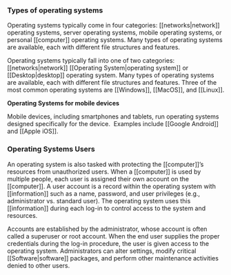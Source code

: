 ### Types of operating systems

Operating systems typically come in four categories: [[networks|network]] operating systems, server operating systems, mobile operating systems, or personal [[computer]] operating systems. Many types of operating systems are available, each with different file structures and features.

Operating systems typically fall into one of two categories: [[networks|network]] [[Operating System|operating system]] or [[Desktop|desktop]] operating system. Many types of operating systems are available, each with different file structures and features. Three of the most common operating systems are [[Windows]], [[MacOS]], and [[Linux]].

**Operating Systems for mobile devices**

Mobile devices, including smartphones and tablets, run operating systems designed specifically for the device.  Examples include [[Google Android]] and [[Apple iOS]].

### Operating Systems Users

An operating system is also tasked with protecting the [[computer]]’s resources from unauthorized users. When a [[computer]] is used by multiple people, each user is assigned their own account on the [[computer]]. A user account is a record within the operating system with [[information]] such as a name, password, and user privileges (e.g., administrator vs. standard user). The operating system uses this [[information]] during each log-in to control access to the system and resources.

Accounts are established by the administrator, whose account is often called a superuser or root account. When the end user supplies the proper credentials during the log-in procedure, the user is given access to the operating system. Administrators can alter settings, modify critical [[Software|software]] packages, and perform other maintenance activities denied to other users.